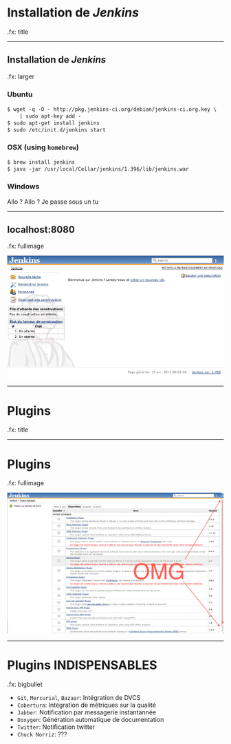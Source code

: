 # Installation de <em>Jenkins</em>

.fx: title

---

## Installation de <em>Jenkins</em>

.fx: larger

### Ubuntu

    $ wget -q -O - http://pkg.jenkins-ci.org/debian/jenkins-ci.org.key \
        | sudo apt-key add -
    $ sudo apt-get install jenkins
    $ sudo /etc/init.d/jenkins start

### OSX (using `homebrew`)

    $ brew install jenkins
    $ java -jar /usr/local/Cellar/jenkins/1.396/lib/jenkins.war

### Windows

Allo ? Allo ? Je passe sous un tu

---

## localhost:8080

.fx: fullimage

![](images/jenkins-default.png)

---

# Plugins

.fx: title

---

# Plugins

.fx: fullimage

![](images/plugins-list.png)

---

# Plugins INDISPENSABLES

.fx: bigbullet

* `Git`, `Mercurial`, `Bazaar`: Intégration de DVCS
* `Cobertura`: Intégration de métriques sur la qualité
* `Jabber`: Notification par messagerie instantannée
* `Doxygen`: Génération automatique de documentation
* `Twitter`: Notification twitter
* `Chuck Norriz`: ???